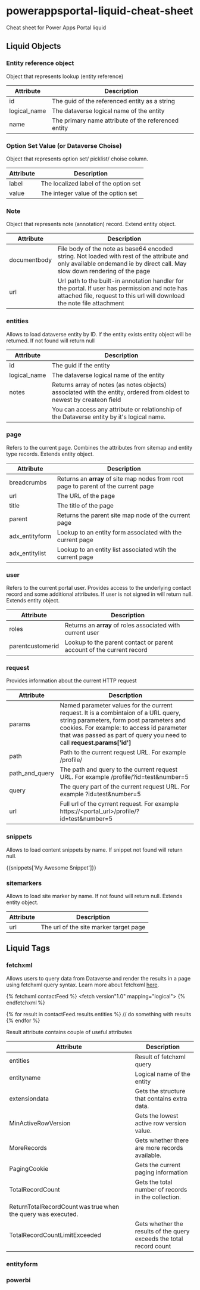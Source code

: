 # powerappsportal-liquid-cheat-sheet
Cheat sheet for Power Apps Portal liquid

## Liquid Objects

### Entity reference object

Object that represents lookup (entity reference)

| Attribute | Description |
|-----------|-------------|
| id | The guid of the referenced entity as a string|
| logical_name | The dataverse logical name of the entity |
| name | The primary name attribute of the referenced entity |

### Option Set Value (or Dataverse Choise)

Object that represents option set/ picklist/ choise column.

| Attribute | Description |
|-----------|-------------|
| label | The localized label of the option set|
| value | The integer value of the option set |

### Note

Object that represents note (annotation) record. Extend entity object.

| Attribute | Description |
|-----------|-------------|
| documentbody | File body of the note as base64 encoded string. Not loaded with rest of the attribute and only available ondemand ie by direct call. May slow down rendering of the page |
| url | Url path to the built-in annotation handler for the portal. If user has permission and note has attached file, request to this url will download the note file attachment |

### entities

Allows to load dataverse entity by ID. If the entity exists entity object will be returned. If not found will return null

| Attribute | Description |
|-----------|-------------|
| id | The guid if the entity |
| logical_name | The dataverse logical name of the entity |
| notes | Returns array of notes (as notes objects) associated with the entity, ordered from oldest to newest by createon field |
| <attribute or relationship name> | You can access any attribute or relationship of the Dataverse entity by it's logical name. |

### page

Refers to the current page. Combines the attributes from sitemap and entity type records. Extends entity object.

| Attribute | Description |
|-----------|-------------|
| breadcrumbs | Returns an **array** of site map nodes from root page to parent of the current page|
| url | The URL of the page |
| title | The title of the page |
| parent | Returns the parent site map node of the current page |
| adx_entityform | Lookup to an entity form associated with the current page |
| adx_entitylist | Lookup to an entity list associated wtih the current page |

### user

Refers to the current portal user. Provides access to the underlying contact record and some additional attributes. If user is not signed in will return null. Extends entity object.

| Attribute | Description |
|-----------|-------------|
| roles | Returns an **array** of roles associated with current user |
| parentcustomerid | Lookup to the parent contact or parent account of the current record |

### request

Provides information about the current HTTP request

| Attribute | Description |
|-----------|-------------|
| params | Named parameter values for the current request. It is a combintaion of a URL query, string parameters, form post parameters and cookies. For example: to access id parameter that was passed as part of query you need to call **request.params['id']** |
| path | Path to the current request URL. For example /profile/ |
| path_and_query |  The path and query to the current request URL. For example /profile/?id=test&number=5 |
| query | The query part of the current request URL. For example ?id=test&number=5 |
| url | Full url of the cyrrent request. For example https://<portal_url>/profile/?id=test&number=5 |

### snippets

Allows to load content snippets by name. If snippet not found will return null.

{{snippets['My Awesome Snippet']}}

### sitemarkers

Allows to load site marker by name. If not found will return null. Extends entity object.

| Attribute | Description |
|-----------|-------------|
| url | The url of the site marker target page |


## Liquid Tags

### fetchxml

Allows users to query data from Dataverse and render the results in a page using fetchxml query syntax. Learn more about fetchxml [here](https://docs.microsoft.com/en-us/powerapps/developer/data-platform/use-fetchxml-construct-query).

{% fetchxml contactFeed %}
<fetch version"1.0" mapping="logical">
  <entity name="contact">
    <attribute name="fullname">
    <attribute name="emailaddress1">
    <attribute name="parentcustomerid">
  </entity>
</fetch>
{% endfetchxml %}

{% for result in contactFeed.results.entities %}
// do something with results
{% endfor %}

Result attribute contains couple of useful attributes

| Attribute | Description |
|-----------|-------------|
| entities | Result of fetchxml query |
| entityname | Logical name of the entity |
| extensiondata | Gets the structure that contains extra data. |
| MinActiveRowVersion | Gets the lowest active row version value. |
| MoreRecords | Gets whether there are more records available. |
| PagingCookie | Gets the current paging information |
| TotalRecordCount | Gets the total number of records in the collection.
ReturnTotalRecordCount was true when the query was executed. |
| TotalRecordCountLimitExceeded | Gets whether the results of the query exceeds the total record count |

### entityform

### powerbi
